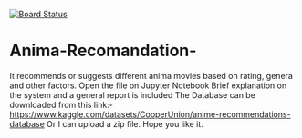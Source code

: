 [![Board Status](https://dev.azure.com/michaeldemeke96/0261e507-0e2f-4b3f-8bd8-649ec6a801de/fa8f7b26-3d9f-48c5-a939-c0034da269fc/_apis/work/boardbadge/cb0361af-ee53-4222-b606-e47c98c9da23)](https://dev.azure.com/michaeldemeke96/0261e507-0e2f-4b3f-8bd8-649ec6a801de/_boards/board/t/fa8f7b26-3d9f-48c5-a939-c0034da269fc/Microsoft.RequirementCategory)
# Anima-Recomandation-
It recommends or suggests different anima movies based on rating, genera and other factors. 
Open the file on Jupyter Notebook 
Brief explanation on the system  and a general report is included 
The Database can be downloaded from this link:-  https://www.kaggle.com/datasets/CooperUnion/anime-recommendations-database
Or I can upload a zip file. 
Hope you like it.
